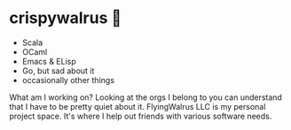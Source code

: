 # crispywalrus 👋

+ Scala
+ OCaml
+ Emacs & ELisp
+ Go, but sad about it
+ occasionally other things

What am I working on? Looking at the orgs I belong to you can understand that I have to be pretty quiet about it. FlyingWalrus LLC is my personal project space. It's where I help out friends with various software needs.
